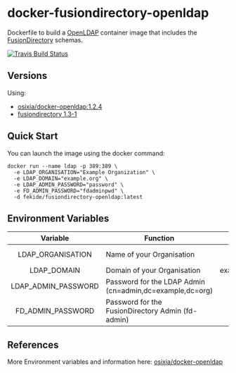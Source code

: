 # docker-fusiondirectory-openldap

Dockerfile to build a [OpenLDAP](http://www.openldap.org/) container image that
includes the [FusionDirectory](https://www.fusiondirectory.org/) schemas.

[![Travis Build Status](https://travis-ci.org/Fekide/docker-fusiondirectory-openldap.svg?branch=master)](https://travis-ci.org/Fekide/docker-fusiondirectory-openldap)

## Versions

Using:
- [osixia/docker-openldap:1.2.4](https://github.com/osixia/docker-openldap)
- [fusiondirectory 1.3-1](https://fusiondirectory-user-manual.readthedocs.io/en/1.3/index.html)


## Quick Start

You can launch the image using the docker command:

``` shell
docker run --name ldap -p 389:389 \
  -e LDAP_ORGANISATION="Example Organization" \
  -e LDAP_DOMAIN="example.org" \
  -e LDAP_ADMIN_PASSWORD="password" \
  -e FD_ADMIN_PASSWORD="fdadminpwd" \
  -d fekide/fusiondirectory-openldap:latest
```

## Environment Variables

|      Variable       | Function                                                  |      default |
| :-----------------: | --------------------------------------------------------- | -----------: |
|  LDAP_ORGANISATION  | Name of your Organisation                                 | Example Inc. |
|     LDAP_DOMAIN     | Domain of your Organisation                               |  example.org |
| LDAP_ADMIN_PASSWORD | Password for the LDAP Admin  (cn=admin,dc=example,dc=org) |        admin |
|  FD_ADMIN_PASSWORD  | Password for the FusionDirectory Admin (fd-admin)         |     password |

## References

More Environment variables and information here:
[osixia/docker-openldap](https://github.com/osixia/docker-openldap)
